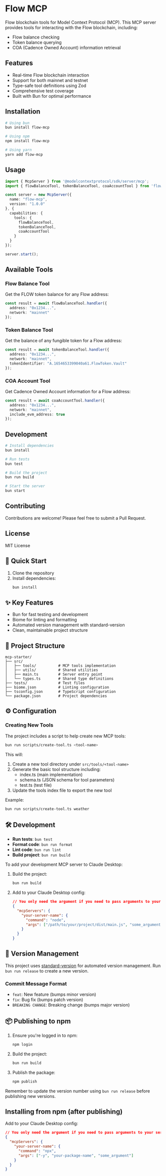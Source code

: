 # Flow MCP

Flow blockchain tools for Model Context Protocol (MCP). This MCP server provides tools for interacting with the Flow blockchain, including:

- Flow balance checking
- Token balance querying
- COA (Cadence Owned Account) information retrieval

## Features

- Real-time Flow blockchain interaction
- Support for both mainnet and testnet
- Type-safe tool definitions using Zod
- Comprehensive test coverage
- Built with Bun for optimal performance

## Installation

```bash
# Using bun
bun install flow-mcp

# Using npm
npm install flow-mcp

# Using yarn
yarn add flow-mcp
```

## Usage

```typescript
import { McpServer } from '@modelcontextprotocol/sdk/server/mcp';
import { flowBalanceTool, tokenBalanceTool, coaAccountTool } from 'flow-mcp';

const server = new McpServer({
  name: "flow-mcp",
  version: "1.0.0"
}, {
  capabilities: {
    tools: {
      flowBalanceTool,
      tokenBalanceTool,
      coaAccountTool
    }
  }
});

server.start();
```

## Available Tools

### Flow Balance Tool
Get the FLOW token balance for any Flow address:

```typescript
const result = await flowBalanceTool.handler({
  address: "0x1234...",
  network: "mainnet"
});
```

### Token Balance Tool
Get the balance of any fungible token for a Flow address:

```typescript
const result = await tokenBalanceTool.handler({
  address: "0x1234...",
  network: "mainnet",
  tokenIdentifier: "A.1654653399040a61.FlowToken.Vault"
});
```

### COA Account Tool
Get Cadence Owned Account information for a Flow address:

```typescript
const result = await coaAccountTool.handler({
  address: "0x1234...",
  network: "mainnet",
  include_evm_address: true
});
```

## Development

```bash
# Install dependencies
bun install

# Run tests
bun test

# Build the project
bun run build

# Start the server
bun start
```

## Contributing

Contributions are welcome! Please feel free to submit a Pull Request.

## License

MIT License

## 🚀 Quick Start

1. Clone the repository
2. Install dependencies:
   ```bash
   bun install
   ```

## ✨ Key Features

- Bun for fast testing and development
- Biome for linting and formatting
- Automated version management with standard-version
- Clean, maintainable project structure

## 📂 Project Structure

```
mcp-starter/
├── src/
│   ├── tools/          # MCP tools implementation
│   ├── utils/          # Shared utilities
│   ├── main.ts         # Server entry point
│   └── types.ts        # Shared type definitions
├── tests/              # Test files
├── biome.json          # Linting configuration
├── tsconfig.json       # TypeScript configuration
└── package.json        # Project dependencies
```

## ⚙️ Configuration

### Creating New Tools

The project includes a script to help create new MCP tools:

```bash
bun run scripts/create-tool.ts <tool-name>
```

This will:
1. Create a new tool directory under `src/tools/<tool-name>`
2. Generate the basic tool structure including:
   - index.ts (main implementation)
   - schema.ts (JSON schema for tool parameters)
   - test.ts (test file)
3. Update the tools index file to export the new tool

Example:
```bash
bun run scripts/create-tool.ts weather
```

## 🛠️ Development

- **Run tests**: `bun test`
- **Format code**: `bun run format`
- **Lint code**: `bun run lint`
- **Build project**: `bun run build`

To add your development MCP server to Claude Desktop:

1. Build the project:
   ```bash
   bun run build
   ```
2. Add to your Claude Desktop config:
   ```json
   // You only need the argument if you need to pass arguments to your server
   {
     "mcpServers": {
       "your-server-name": {
         "command": "node",
         "args": ["/path/to/your/project/dist/main.js", "some_argument"]
       }
     }
   }
   ```

## 📜 Version Management

This project uses [standard-version](https://github.com/conventional-changelog/standard-version) for automated version management. Run `bun run release` to create a new version.

### Commit Message Format
- `feat`: New feature (bumps minor version)
- `fix`: Bug fix (bumps patch version)
- `BREAKING CHANGE`: Breaking change (bumps major version)

## 📦 Publishing to npm

1. Ensure you're logged in to npm:
   ```bash
   npm login
   ```
2. Build the project:
   ```bash
   bun run build
   ```
3. Publish the package:
   ```bash
   npm publish
   ```
Remember to update the version number using `bun run release` before publishing new versions.

## Installing from npm (after publishing)

Add to your Claude Desktop config:
```json
// You only need the argument if you need to pass arguments to your server
{
  "mcpServers": {
    "your-server-name": {
      "command": "npx",
      "args": ["-y", "your-package-name", "some_argument"]
    }
  }
}
